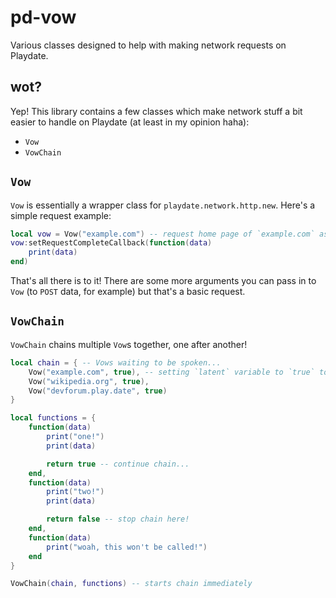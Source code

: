 # pd-vow

Various classes designed to help with making network requests on Playdate.

## wot?

Yep! This library contains a few classes which make network stuff a bit easier to handle on Playdate (at least in my opinion haha):

- `Vow`
- `VowChain`

## `Vow`

`Vow` is essentially a wrapper class for `playdate.network.http.new`. Here's a simple request example:

```lua
local vow = Vow("example.com") -- request home page of `example.com` as soon as possible!
vow:setRequestCompleteCallback(function(data)
    print(data)
end)
```

That's all there is to it! There are some more arguments you can pass in to `Vow` (to `POST` data, for example) but that's a basic request.

## `VowChain`

`VowChain` chains multiple `Vow`s together, one after another!

```lua
local chain = { -- Vows waiting to be spoken...
    Vow("example.com", true), -- setting `latent` variable to `true` to disable automatic Vow execution, the VowChain does this itself
    Vow("wikipedia.org", true),
    Vow("devforum.play.date", true)
}

local functions = {
    function(data)
        print("one!")
        print(data)

        return true -- continue chain...
    end,
    function(data)
        print("two!")
        print(data)

        return false -- stop chain here!
    end,
    function(data)
        print("woah, this won't be called!")
    end
}

VowChain(chain, functions) -- starts chain immediately
```
